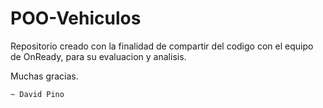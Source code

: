 # POO-Vehiculos

Repositorio creado con la finalidad de compartir del codigo con el equipo de OnReady, para su evaluacion y analisis.

Muchas gracias.

    ~ David Pino
